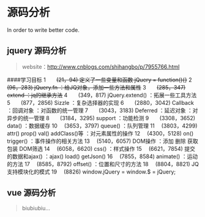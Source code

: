 # 源码分析
<p>In order to write better code.</p>

## jquery 源码分析
> website：http://www.cnblogs.com/shihangbo/p/7955766.html

####学习目标
1　　~~(21，94)     定义了一些变量和函数 jQuery = function(){}~~
2　　~~(96，283)    jQuery.fn ：给JQ对象，添加一些方法和属性~~
3　　~~(285，347)   extend ：jq的继承方法~~
4　　(349，817)     jQuery.extend() ：拓展一些工具方法
5　　(877，2856)    Sizzle ：复杂选择器的实现
6　　(2880，3042)   Callback ：回调对象 ：对函数的统一管理
7　　(3043，3183)   Deferred ：延迟对象 ：对异步的统一管理
8　　(3184，3295)   support ：功能检测
9　　(3308，3652)   data() ：数据缓存
10　 (3653，3797)   queue() ：队列管理
11　 (3803，4299)   attr() prop() val() addClass()等 ：对元素属性的操作
12　 (4300，5128)   on() trigger() ：事件操作的相关方法
13　 (5140，6057)   DOM操作 ：添加 删除 获取 包装 DOM筛选
14　 (6058，6620)   css() ：样式操作
15　 (6621，7854)   提交的数据和ajax() ：ajax() load() getJson()
16　 (7855，8584)   animate() ：运动的方法
17　 (8585，8792)   offset() ：位置和尺寸的方法
18　 (8804，8821)   JQ支持模块化的模式 
19　 (8826)         window.jQuery = window.$ = jQuery;


## vue 源码分析
> biubiubiu...
